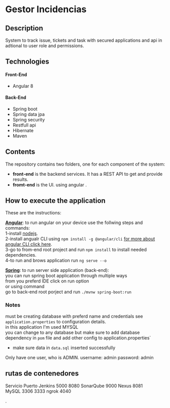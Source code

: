 # Gestor Incidencias

## Description
System to track issue, tickets and task with secured applications and api in adtional to user role and permissions. 

## Technologies
#### Front-End
* Angular 8
#### Back-End
* Spring boot
* Spring data jpa
* Spring security
* Restfull api
* Hibernate
* Maven


## Contents

The repository contains two folders, one for each component of the system:

* **front-end** is the backend services. It has a REST API to get and provide results.
* **fromt-end** is the UI. using angular .


## How to execute the application

These are the instructions:

**[Angular](https://angular.io/)**: to run angular on your device use the follwing steps and commands:  
 1-install [nodejs](https://nodejs.org/en/).  
 2-install angualr CLI using `npm install -g @angular/cli` [for more about angular CLI click here](https://cli.angular.io/).  
 3-go to from-end root project and run `npm install` to install needed dependencies.  
 4-to run and brows application run `ng serve --o`  
 
 **[Spring](https://spring.io/)**: to run server side application (back-end):  
 you can run spring boot application through multiple ways  
  from you preferd IDE click on run option  
  or using command  
  go to back-end root porject and run `./mvnw spring-boot:run`

### Notes
must be creating database with preferd name and credentials see `application.properties` to configuration details.  
in this application I'm used MYSQL  
you can change to any database but make sure to add database dependency in `pom` file and add other config to application.properties`  
* make sure data in `data.sql` inserted successfully

Only have one user, who is ADMIN.
username: admin
password: admin

## rutas de contenedores 
Servicio     	Puerto 
 Jenkins       5000	8080
 SonarQube   	 9000
 Nexus       	 8081	
 MySQL       	 3306   3333
 ngrok         4040

.

